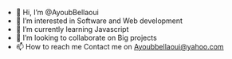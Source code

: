 - 👋 Hi, I’m @AyoubBellaoui
- 👀 I’m interested in Software and Web development 
- 🌱 I’m currently learning Javascript
- 💞️ I’m looking to collaborate on Big projects
- 📫 How to reach me Contact me on Ayoubbellaoui@yahoo.com

<!---
AyoubBellaoui/AyoubBellaoui is a ✨ special ✨ repository because its `README.md` (this file) appears on your GitHub profile.
You can click the Preview link to take a look at your changes.
--->
